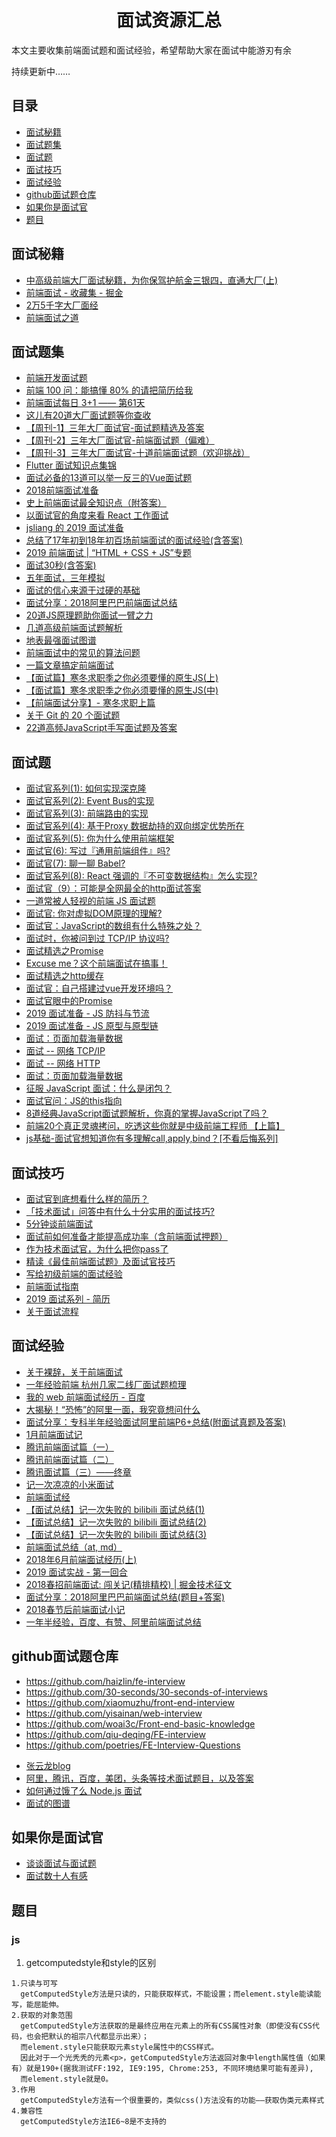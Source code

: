 <h1 align="center">面试资源汇总</h1>

本文主要收集前端面试题和面试经验，希望帮助大家在面试中能游刃有余

持续更新中……


## 目录

* [面试秘籍](#面试秘籍)
* [面试题集](#面试题集)
* [面试题](#面试题)
* [面试技巧](#面试技巧)
* [面试经验](#面试经验)
* [github面试题仓库](#github面试题仓库)
* [如果你是面试官](#如果你是面试官)
* [题目](#题目)


## 面试秘籍
 * [中高级前端大厂面试秘籍，为你保驾护航金三银四，直通大厂(上)](https://juejin.im/post/5c64d15d6fb9a049d37f9c20)
 * [前端面试 - 收藏集 - 掘金](https://segmentfault.com/a/1190000009261526)
 * [2万5千字大厂面经](https://juejin.im/post/5ba34e54e51d450e5162789b#heading-105)
 * [前端面试之道](https://juejin.im/book/5bdc715fe51d454e755f75ef)

## 面试题集

 * [前端开发面试题](https://juejin.im/entry/5781b8db0a2b58005765e628)
 * [前端 100 问：能搞懂 80% 的请把简历给我](https://juejin.im/post/5d23e750f265da1b855c7bbe)
 * [前端面试每日 3+1 —— 第61天](https://juejin.im/post/5d05576af265da1bba590291)
 * [这儿有20道大厂面试题等你查收](https://juejin.im/post/5d124a12f265da1b9163a28d)
 * [【周刊-1】三年大厂面试官-面试题精选及答案](https://juejin.im/post/5ca9de22e51d452b5372ed90)
 * [【周刊-2】三年大厂面试官-前端面试题（偏难）](https://juejin.im/post/5cb0315f518825215e61ec14)
 * [【周刊-3】三年大厂面试官-十道前端面试题（欢迎挑战）](https://juejin.im/post/5cd82463518825692330d440)
 * [Flutter 面试知识点集锦](https://juejin.im/post/5cd9875ae51d453d022cb662)
 * [面试必备的13道可以举一反三的Vue面试题](https://juejin.im/post/5d41eec26fb9a06ae439d29f)
 * [2018前端面试准备](https://segmentfault.com/a/1190000012428851)
 * [史上前端面试最全知识点（附答案）](https://segmentfault.com/a/1190000010869619)
 * [以面试官的角度来看 React 工作面试](https://juejin.im/post/5bca74cfe51d450e9163351b)
 * [jsliang 的 2019 面试准备](https://juejin.im/post/5c8e4cd3f265da67c87454a0)
 * [总结了17年初到18年初百场前端面试的面试经验(含答案)](https://juejin.im/post/5b44a485e51d4519945fb6b7)
 * [2019 前端面试 | “HTML + CSS + JS”专题](https://juejin.im/post/5ce4171ff265da1bd04eb4f3)
 * [面试30秒(含答案)](https://juejin.im/post/5c9243f96fb9a070ce31ab46)
 * [五年面试，三年模拟](https://juejin.im/post/5ca0425e51882567ce181037)
 * [面试的信心来源于过硬的基础](https://segmentfault.com/a/1190000013331105)
 * [面试分享：2018阿里巴巴前端面试总结](https://juejin.im/post/5ab0da85f265da23866fb9b7)
 * [20道JS原理题助你面试一臂之力](https://juejin.im/post/5d2ee123e51d4577614761f8)
 * [几道高级前端面试题解析](https://juejin.im/post/5aa8a07cf265da238a3022a4)
 * [地表最强面试图谱](https://juejin.im/post/5b4a9136f265da0f990d49cb)
 * [前端面试中的常见的算法问题](https://www.jackpu.com/qian-duan-mian-shi-zhong-de-chang-jian-de-suan-fa-wen-ti/)
 * [一篇文章搞定前端面试](https://juejin.im/post/5bbaa549e51d450e827b6b13)
 * [【面试篇】寒冬求职季之你必须要懂的原生JS(上)](https://juejin.im/post/5cab0c45f265da2513734390)
 * [【面试篇】寒冬求职季之你必须要懂的原生JS(中)](https://juejin.im/post/5cbd1e33e51d45789161d053)
 * [【前端面试分享】- 寒冬求职上篇](https://juejin.im/post/5cdb7bc26fb9a0321557044d)
 * [关于 Git 的 20 个面试题](https://segmentfault.com/a/1190000019315509)
 * [22道高频JavaScript手写面试题及答案](https://juejin.im/post/5d51e16d6fb9a06ae17d6bbc)


## 面试题
 
 * [面试官系列(1): 如何实现深克隆](https://juejin.im/post/5abb55ee6fb9a028e33b7e0a)
 * [面试官系列(2): Event Bus的实现](https://juejin.im/post/5ac2fb886fb9a028b86e328c)
 * [面试官系列(3): 前端路由的实现](https://juejin.im/post/5ac61da66fb9a028c71eae1b)
 * [面试官系列(4): 基于Proxy 数据劫持的双向绑定优势所在](https://juejin.im/post/5acd0c8a6fb9a028da7cdfaf)
 * [面试官系列(5): 你为什么使用前端框架](https://juejin.im/post/5b16c0415188257d42153bac)
 * [面试官(6): 写过『通用前端组件』吗?](https://juejin.im/post/5c02142fe51d4511be77aad7)
 * [面试官(7): 聊一聊 Babel?](https://juejin.im/post/5c03b85ae51d450c740de19c)
 * [面试官系列(8):  React 强调的『不可变数据结构』怎么实现?](https://juejin.im/post/5bf8dab3f265da61590b55d4)
 * [面试官（9）：可能是全网最全的http面试答案](https://juejin.im/post/5d032b77e51d45777a126183)
 * [一道常被人轻视的前端 JS 面试题](https://juejin.im/entry/580cdbeec4c9710058943151)
 * [面试官: 你对虚拟DOM原理的理解?](https://juejin.im/post/5d3f3bf36fb9a06af824b3e2)
 * [面试官：JavaScript的数组有什么特殊之处？](https://juejin.im/post/5d2832a5f265da1bc07e669e)
 * [面试时，你被问到过 TCP/IP 协议吗?](https://juejin.im/post/58e36d35b123db15eb748856)
 * [面试精选之Promise](https://juejin.im/post/5b31a4b7f265da595725f322)
 * [Excuse me？这个前端面试在搞事！](https://zhuanlan.zhihu.com/p/25407758)
 * [面试精选之http缓存](https://juejin.im/post/5b3c87386fb9a04f9a5cb037)
 * [面试官：自己搭建过vue开发环境吗？](https://juejin.im/post/5cc55c336fb9a032086dd701)
 * [面试官眼中的Promise](https://juejin.im/post/5c233a8ee51d450d5a01b712)
 * [2019 面试准备 - JS 防抖与节流](https://juejin.im/post/5c87b54ce51d455f7943dddb)
 * [2019 面试准备 - JS 原型与原型链](https://juejin.im/post/5c72a1766fb9a049ea3993e6)
 * [面试：页面加载海量数据](https://juejin.im/post/5ae17a386fb9a07abc299cdd)
 * [面试 -- 网络 TCP/IP](https://juejin.im/post/586cfcf8da2f600055ce8a8d)
 * [面试 -- 网络 HTTP](https://juejin.im/post/5872309261ff4b005c4580d4)
 * [面试：页面加载海量数据](https://juejin.im/post/5ae17a386fb9a07abc299cdd)
 * [征服 JavaScript 面试：什么是闭包？](https://www.zcfy.cc/article/master-the-javascript-interview-what-is-a-closure-2127.html)
 * [面试官问：JS的this指向](https://juejin.im/post/5c0c87b35188252e8966c78a)
 * [8道经典JavaScript面试题解析，你真的掌握JavaScript了吗？](https://segmentfault.com/a/1190000020026378)
 * [前端20个真正灵魂拷问，吃透这些你就是中级前端工程师 【上篇】](https://segmentfault.com/a/1190000020062444)
 * [js基础-面试官想知道你有多理解call,apply,bind？[不看后悔系列]](https://juejin.im/post/5d469e0851882544b85c32ef)


## 面试技巧
 * [面试官到底想看什么样的简历？](https://juejin.im/post/5d1d52aff265da1bb2774de0)
 * [「技术面试」问答中有什么十分实用的面试技巧?](https://juejin.im/post/5d30c0cd6fb9a07efd474427)
 * [5分钟谈前端面试](https://juejin.im/post/5d04fc1c51882559ef78e88f)
 * [面试前如何准备才能提高成功率（含前端面试押题）](https://juejin.im/post/5c6d4789f265da2d8e70e164)
 * [作为技术面试官，为什么把你pass了](https://juejin.im/post/5c1e7a086fb9a049b82a7310)
 * [精读《最佳前端面试题》及面试官技巧](https://zhuanlan.zhihu.com/p/28333260)
 * [写给初级前端的面试经验](https://juejin.im/post/5c8bb79e6fb9a04a006fe79a)
 * [前端面试指南](https://zhuanlan.zhihu.com/p/25859524)
 * [2019 面试系列 - 简历](https://juejin.im/post/5d05ca79f265da1bc75237ea)
 * [关于面试流程](https://juejin.im/post/59ec3d50f265da431c6f7339)


## 面试经验

 * [关于裸辞，关于前端面试](https://juejin.im/post/5cf3365ff265da1b9612ec78)
 * [一年经验前端 杭州几家二线厂面试题梳理](https://juejin.im/post/5d3a538bf265da1b9163d947)
 * [我的 web 前端面试经历 - 百度](https://juejin.im/post/5d1d52aff265da1bb2774de0)
 * [大揭秘！“恐怖”的阿里一面，我究竟想问什么](https://juejin.im/post/5d4cd42a6fb9a06aea618155)
 * [面试分享：专科半年经验面试阿里前端P6+总结(附面试真题及答案)](https://juejin.im/post/5a92c23b5188257a6b06110b)
 * [1月前端面试记](https://juejin.im/post/587dab348d6d810058d87a0a)
 * [腾讯前端面试篇（一）](https://juejin.im/post/5c19c1b6e51d451d1e06c163)
 * [腾讯前端面试篇（二）](https://juejin.im/post/5c1869ab6fb9a049f154207a)
 * [腾讯面试篇（三）——终章](https://juejin.im/post/5c1eec7bf265da61477034ae)
 * [记一次凉凉的小米面试](https://juejin.im/post/5b4d543ce51d4519610dea67)
 * [前端面试经](https://juejin.im/post/59aa6be06fb9a0248e5cddf0)
 * [【面试总结】记一次失败的 bilibili 面试总结(1)](https://juejin.im/post/5c878397f265da2dde07293b)
 * [【面试总结】记一次失败的 bilibili 面试总结(2)](https://juejin.im/post/5c88d34fe51d4559d83381af)
 * [【面试总结】记一次失败的 bilibili 面试总结(3)](https://juejin.im/post/5ca2ba0ee51d4524fd28778a)
 * [前端面试总结（at, md）](https://juejin.im/post/5a3134bf6fb9a0452405d507)
 * [2018年6月前端面试经历(上)](https://juejin.im/post/5b39bb696fb9a00e57630e27)
 * [2019 面试实战 - 第一回合](https://juejin.im/post/5c7bc11d6fb9a04a0956c325)
 * [2018春招前端面试: 闯关记(精排精校) | 掘金技术征文](https://juejin.im/post/5a998991f265da237f1dbdf9)
 * [面试分享：2018阿里巴巴前端面试总结(题目+答案)](https://blog.ihoey.com/posts/Interview/2018-02-28-alibaba-interview.html)
 * [2018春节后前端面试小记](https://juejin.im/post/5a99108f51882555666f1bca)
 * [一年半经验，百度、有赞、阿里前端面试总结](https://juejin.im/post/5befeb5051882511a8527dbe)



## github面试题仓库
- https://github.com/haizlin/fe-interview
- https://github.com/30-seconds/30-seconds-of-interviews
- https://github.com/xiaomuzhu/front-end-interview
- https://github.com/yisainan/web-interview
- https://github.com/woai3c/Front-end-basic-knowledge
- https://github.com/qiu-deqing/FE-interview
- https://github.com/poetries/FE-Interview-Questions
* [张云龙blog](https://github.com/fouber/blog)
* [阿里，腾讯，百度，美团，头条等技术面试题目，以及答案](https://github.com/yttsam/interview_internal_reference)
* [如何通过饿了么 Node.js 面试](https://github.com/ElemeFE/node-interview/tree/master/sections/zh-cn)
* [面试的图谱](https://github.com/InterviewMap/CS-Interview-Knowledge-Map)

## 如果你是面试官
 * [谈谈面试与面试题](https://github.com/wintercn/blog/issues/4)
 * [面试数十人有感](https://juejin.im/post/5bd2d92c6fb9a05d0f17218c)

## 题目

### js
1. getcomputedstyle和style的区别
```
1.只读与可写
  getComputedStyle方法是只读的，只能获取样式，不能设置；而element.style能读能写，能屈能伸。
2.获取的对象范围
  getComputedStyle方法获取的是最终应用在元素上的所有CSS属性对象（即使没有CSS代码，也会把默认的祖宗八代都显示出来）；
  而element.style只能获取元素style属性中的CSS样式。
  因此对于一个光秃秃的元素<p>，getComputedStyle方法返回对象中length属性值（如果有）就是190+(据我测试FF:192, IE9:195, Chrome:253, 不同环境结果可能有差异), 
  而element.style就是0。
3.作用
  getComputedStyle方法有一个很重要的，类似css()方法没有的功能——获取伪类元素样式
4.兼容性
  getComputedStyle方法IE6~8是不支持的

```
